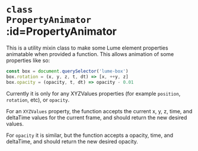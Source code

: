 
# <code>class <b>PropertyAnimator</b></code> :id=PropertyAnimator

This is a utility mixin class to make some Lume
element properties animatable when provided a function. This allows animation
of some properties like so:

```js
const box = document.querySelector('lume-box')
box.rotation = (x, y, z, t, dt) => [x, ++y, z]
box.opacity = (opacity, t, dt) => opacity - 0.01
```

Currently it is only for any XYZValues properties (for example `position`, `rotation`, etc), or `opacity`.

For an `XYZValues` property, the function accepts the current x, y, z, time,
and deltaTime values for the current frame, and should return the new desired
values.

For `opacity` it is similar, but the function accepts a opacity, time, and
deltaTime, and should return the new desired opacity.












        